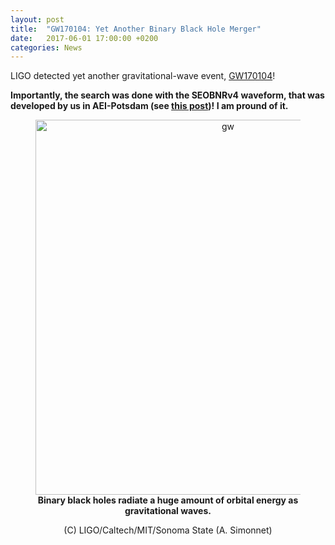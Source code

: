 ```yaml
---
layout: post
title:  "GW170104: Yet Another Binary Black Hole Merger"
date:   2017-06-01 17:00:00 +0200
categories: News
---
```



LIGO detected yet another gravitational-wave event, [GW170104](https://journals.aps.org/prl/abstract/10.1103/PhysRevLett.118.221101)! 

<b>Importantly, the
search was done with the SEOBNRv4 waveform, that was developed by us in
AEI-Potsdam (see [this
post](http://friendshao.github.io/news/2016/11/14/seobnrv4-waveforms-for-aligo.html))! I am pround of it.</b>

<figure>
<center>
<img src="http://os4elridr.bkt.clouddn.com/17-7-7/6492817.jpg" align="middle" alt="gw" style="width: 600px;"/></center>
<figcaption><center><b>Binary black holes radiate a huge amount of orbital energy as gravitational waves.</b> <p> (C) LIGO/Caltech/MIT/Sonoma State (A. Simonnet)</p></center></figcaption>
</figure>

